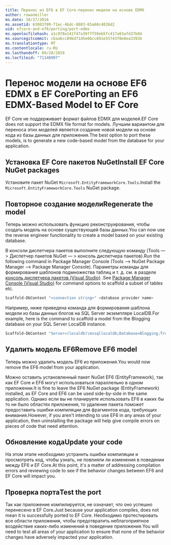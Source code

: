 ```yaml
---
title: Перенос из EF6 в EF Core-перенос модели на основе EDMX
author: rowanmiller
ms.date: 10/27/2016
ms.assetid: 63003709-f1ec-4bdc-8083-65a60c4826d2
uid: efcore-and-ef6/porting/port-edmx
ms.openlocfilehash: a1c978e141f47a39fff59eb5fc417a63afd37b04
ms.sourcegitcommit: cbaa6cc89bd71d5e0bcc891e55743f0e8ea3393b
ms.translationtype: MT
ms.contentlocale: ru-RU
ms.lasthandoff: 09/20/2019
ms.locfileid: "71148997"
---
```

# <a name="porting-an-ef6-edmx-based-model-to-ef-core"></a><span data-ttu-id="220a8-102">Перенос модели на основе EF6 EDMX в EF Core</span><span class="sxs-lookup"><span data-stu-id="220a8-102">Porting an EF6 EDMX-Based Model to EF Core</span></span>

<span data-ttu-id="220a8-103">EF Core не поддерживает формат файлов EDMX для моделей.</span><span class="sxs-lookup"><span data-stu-id="220a8-103">EF Core does not support the EDMX file format for models.</span></span> <span data-ttu-id="220a8-104">Лучшим вариантом для переноса этих моделей является создание новой модели на основе кода из базы данных для приложения.</span><span class="sxs-lookup"><span data-stu-id="220a8-104">The best option to port these models, is to generate a new code-based model from the database for your application.</span></span>

## <a name="install-ef-core-nuget-packages"></a><span data-ttu-id="220a8-105">Установка EF Core пакетов NuGet</span><span class="sxs-lookup"><span data-stu-id="220a8-105">Install EF Core NuGet packages</span></span>

<span data-ttu-id="220a8-106">Установите пакет NuGet `Microsoft.EntityFrameworkCore.Tools`.</span><span class="sxs-lookup"><span data-stu-id="220a8-106">Install the `Microsoft.EntityFrameworkCore.Tools` NuGet package.</span></span>

## <a name="regenerate-the-model"></a><span data-ttu-id="220a8-107">Повторное создание модели</span><span class="sxs-lookup"><span data-stu-id="220a8-107">Regenerate the model</span></span>

<span data-ttu-id="220a8-108">Теперь можно использовать функцию реконструирования, чтобы создать модель на основе существующей базы данных.</span><span class="sxs-lookup"><span data-stu-id="220a8-108">You can now use the reverse engineer functionality to create a model based on your existing database.</span></span>

<span data-ttu-id="220a8-109">В консоли диспетчера пакетов выполните следующую команду (Tools — > Диспетчер пакетов NuGet — > консоль диспетчера пакетов).</span><span class="sxs-lookup"><span data-stu-id="220a8-109">Run the following command in Package Manager Console (Tools –> NuGet Package Manager –> Package Manager Console).</span></span> <span data-ttu-id="220a8-110">Параметры команды для формирования шаблонов подмножества таблиц и т. д. см. в разделе [консоль диспетчера пакетов (Visual Studio)](../../core/miscellaneous/cli/powershell.md) .</span><span class="sxs-lookup"><span data-stu-id="220a8-110">See [Package Manager Console (Visual Studio)](../../core/miscellaneous/cli/powershell.md) for command options to scaffold a subset of tables etc.</span></span>

``` powershell
Scaffold-DbContext "<connection string>" <database provider name>
```

<span data-ttu-id="220a8-111">Например, ниже приведена команда для формирования шаблона модели из базы данных блогов на SQL Server экземпляре LocalDB.</span><span class="sxs-lookup"><span data-stu-id="220a8-111">For example, here is the command to scaffold a model from the Blogging database on your SQL Server LocalDB instance.</span></span>

``` powershell
Scaffold-DbContext "Server=(localdb)\mssqllocaldb;Database=Blogging;Trusted_Connection=True;" Microsoft.EntityFrameworkCore.SqlServer
```

## <a name="remove-ef6-model"></a><span data-ttu-id="220a8-112">Удалить модель EF6</span><span class="sxs-lookup"><span data-stu-id="220a8-112">Remove EF6 model</span></span>

<span data-ttu-id="220a8-113">Теперь можно удалить модель EF6 из приложения.</span><span class="sxs-lookup"><span data-stu-id="220a8-113">You would now remove the EF6 model from your application.</span></span>

<span data-ttu-id="220a8-114">Можно оставить установленный пакет NuGet EF6 (EntityFramework), так как EF Core и EF6 могут использоваться параллельно в одном приложении.</span><span class="sxs-lookup"><span data-stu-id="220a8-114">It is fine to leave the EF6 NuGet package (EntityFramework) installed, as EF Core and EF6 can be used side-by-side in the same application.</span></span> <span data-ttu-id="220a8-115">Однако если вы не планируете использовать EF6 в каких бы то ни было областях приложения, то удаление пакета поможет предоставить ошибки компиляции для фрагментов кода, требующих внимания.</span><span class="sxs-lookup"><span data-stu-id="220a8-115">However, if you aren't intending to use EF6 in any areas of your application, then uninstalling the package will help give compile errors on pieces of code that need attention.</span></span>

## <a name="update-your-code"></a><span data-ttu-id="220a8-116">Обновление кода</span><span class="sxs-lookup"><span data-stu-id="220a8-116">Update your code</span></span>

<span data-ttu-id="220a8-117">На этом этапе необходимо устранить ошибки компиляции и просмотреть код, чтобы узнать, не повлияли ли изменения в поведении между EF6 и EF Core.</span><span class="sxs-lookup"><span data-stu-id="220a8-117">At this point, it's a matter of addressing compilation errors and reviewing code to see if the behavior changes between EF6 and EF Core will impact you.</span></span>

## <a name="test-the-port"></a><span data-ttu-id="220a8-118">Проверка порта</span><span class="sxs-lookup"><span data-stu-id="220a8-118">Test the port</span></span>

<span data-ttu-id="220a8-119">Так как приложение компилируется, не означает, что оно успешно перенесено в EF Core.</span><span class="sxs-lookup"><span data-stu-id="220a8-119">Just because your application compiles, does not mean it is successfully ported to EF Core.</span></span> <span data-ttu-id="220a8-120">Необходимо протестировать все области приложения, чтобы предотвратить неблагоприятное воздействие каких-либо изменений в поведение приложения.</span><span class="sxs-lookup"><span data-stu-id="220a8-120">You will need to test all areas of your application to ensure that none of the behavior changes have adversely impacted your application.</span></span>
